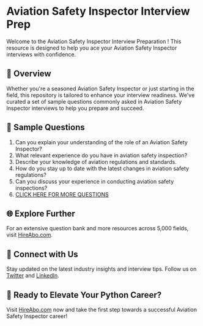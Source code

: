 # Aviation Safety Inspector Interview Prep

Welcome to the Aviation Safety Inspector Interview Preparation ! This resource is designed to help you ace your Aviation Safety Inspector interviews with confidence.

## 🚀 Overview

Whether you're a seasoned Aviation Safety Inspector or just starting in the field, this repository is tailored to enhance your interview readiness. We've curated a set of sample questions commonly asked in Aviation Safety Inspector interviews to help you prepare and succeed.

## 📝 Sample Questions

1. Can you explain your understanding of the role of an Aviation Safety Inspector?
2. What relevant experience do you have in aviation safety inspection?
3. Describe your knowledge of aviation regulations and standards.
4. How do you stay up to date with the latest changes in aviation safety regulations?
5. Can you discuss your experience in conducting aviation safety inspections?
6. [CLICK HERE FOR MORE QUESTIONS](https://hireabo.com/job/23_3_5/Aviation%20Safety%20Inspector)

## 🌐 Explore Further

For an extensive question bank and more resources across 5,000 fields, visit [HireAbo.com](https://www.hireabo.com).

## 📱 Connect with Us

Stay updated on the latest industry insights and interview tips. Follow us on [Twitter](https://twitter.com/hireabo) and [LinkedIn](https://www.linkedin.com/in/hire-abo-3609972a8/).

## 🚀 Ready to Elevate Your Python Career?

Visit [HireAbo.com](https://www.hireabo.com) now and take the first step towards a successful Aviation Safety Inspector career!